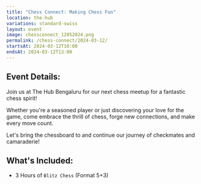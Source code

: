 ```yaml
---
title: "Chess Connect: Making Chess Fun"
location: the-hub
variations: standard-swiss
layout: event
image: chessconnect_12052024.png
permalink: /chess-connect/2024-03-12/
startsAt: 2024-03-12T10:00
endsAt: 2024-03-12T13:00
---
```

## Event Details:

Join us at The Hub Bengaluru for our next chess meetup for a fantastic chess
spirit!

Whether you're a seasoned player or just discovering your love
for the game, come embrace the thrill of chess, forge new connections, and
make every move count. 

Let's bring the chessboard to and continue our
journey of checkmates and camaraderie!

## What's Included:
- 3 Hours of `Blitz Chess` (Format 5+3)